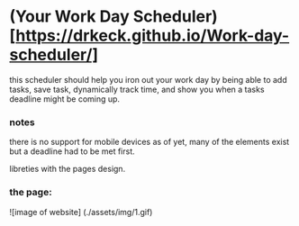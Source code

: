 # (Your Work Day Scheduler)[https://drkeck.github.io/Work-day-scheduler/]
this scheduler should help you iron out your work day by being able to add tasks, save task, dynamically track time, and show you when a tasks deadline might be coming up.

### notes
there is no support for mobile devices as of yet, many of the elements exist but a deadline had to be met first.

libreties with the pages design.

### the page:

![image of website] (./assets/img/1.gif)